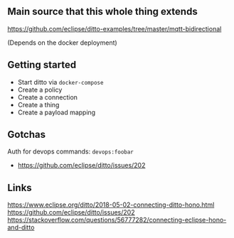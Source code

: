 ## Main source that this whole thing extends

https://github.com/eclipse/ditto-examples/tree/master/mqtt-bidirectional

(Depends on the docker deployment)

## Getting started

- Start ditto via `docker-compose`
- Create a policy
- Create a connection
- Create a thing
- Create a payload mapping

## Gotchas

Auth for devops commands: `devops:foobar`
- https://github.com/eclipse/ditto/issues/202

## Links

https://www.eclipse.org/ditto/2018-05-02-connecting-ditto-hono.html
https://github.com/eclipse/ditto/issues/202
https://stackoverflow.com/questions/56777282/connecting-eclipse-hono-and-ditto
